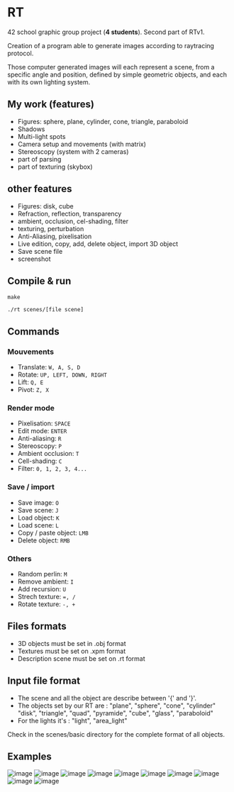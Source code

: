 # RT

42 school graphic group project (<strong>4 students</strong>). Second part of RTv1.

Creation of a program able to generate images according to raytracing protocol.

Those computer generated images will each represent a scene, from a specific angle and position, defined by simple geometric objects, and each with its own lighting system.

## My work (features)
* Figures: sphere, plane, cylinder, cone, triangle, paraboloid
* Shadows
* Multi-light spots
* Camera setup and movements (with matrix)
* Stereoscopy (system with 2 cameras)
* part of parsing
* part of texturing (skybox)

## other features
* Figures: disk, cube
* Refraction, reflection, transparency
* ambient, occlusion, cel-shading, filter
* texturing, perturbation
* Anti-Aliasing, pixelisation
* Live edition, copy, add, delete object, import 3D object
* Save scene file
* screenshot

## Compile & run
```
make
```
```
./rt scenes/[file scene]
```

 ## Commands
 ### Mouvements
* Translate: `W, A, S, D`
* Rotate: `UP, LEFT, DOWN, RIGHT`
* Lift: `Q, E`
* Pivot: `Z, X`

### Render mode
* Pixelisation: `SPACE`
* Edit mode: `ENTER`
* Anti-aliasing: `R`
* Stereoscopy: `P`
* Ambient occlusion: `T`
* Cell-shading: `C`
* Filter: `0, 1, 2, 3, 4...`

### Save / import
* Save image: `O`
* Save scene: `J`
* Load object: `K`
* Load scene: `L`
* Copy / paste object: `LMB`
* Delete object: `RMB`


### Others
* Random perlin: `M`
* Remove ambient: `I`
* Add recursion: `U`
* Strech texture: `=, /`
* Rotate texture: `-, +`

## Files formats
* 3D objects must be set in .obj format
* Textures must be set on .xpm format
* Description scene must be set on .rt format

## Input file format
* The scene and all the object are describe between '{' and '}'.
* The objects set by our RT are : "plane", "sphere", "cone", "cylinder"
  "disk", "triangle", "quad", "pyramide", "cube", "glass", "paraboloid"
* For the lights it's : "light", "area_light"

Check in the scenes/basic directory for the complete format of all objects.

## Examples

![image](https://user-images.githubusercontent.com/28509576/40065266-afada644-5861-11e8-9905-ed83b6d73ada.png)
![image](https://user-images.githubusercontent.com/28509576/40069811-a244f682-586c-11e8-93e5-2642de0aa2c6.png)
![image](https://user-images.githubusercontent.com/28509576/40066088-a73b4d48-5863-11e8-9509-a44bc3bf1321.png)
![image](https://user-images.githubusercontent.com/28509576/40065969-523844b8-5863-11e8-8198-d3c7af6ba477.png)
![image](https://user-images.githubusercontent.com/28509576/40065321-cb46d25e-5861-11e8-8cf6-f942255cbd1b.png)
![image](https://user-images.githubusercontent.com/28509576/40065328-ce39996a-5861-11e8-8084-01fba14f16c1.png)
![image](https://user-images.githubusercontent.com/28509576/40066269-0cc70c6a-5864-11e8-8e69-e2ff5c6d152a.png)
![image](https://user-images.githubusercontent.com/28509576/40065338-d3da40d6-5861-11e8-89b9-49773006041b.png)
![image](https://user-images.githubusercontent.com/28509576/40065343-d68c76be-5861-11e8-88bb-c007daecf9a1.png)
![image](https://user-images.githubusercontent.com/28509576/40065345-d907676e-5861-11e8-86e4-35a38a251ac8.png)
